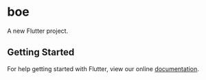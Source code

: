 # boe

A new Flutter project.

## Getting Started

For help getting started with Flutter, view our online
[documentation](https://flutter.io/).

